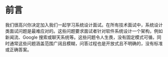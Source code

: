 # 前言

我们很高兴你决定加入我们一起学习系统设计面试。在所有技术面试中，系统设计类面试问题是最难应对的。这些问题要求面试者针对软件系统设计一个架构，例如新闻流、Google 搜索或聊天系统等。这些问题令人生畏，没有固定模式可循，同时通常这些问题涵盖范围广阔且模糊，问答过程也是开放式且不明确的，没有标准或正确答案。

